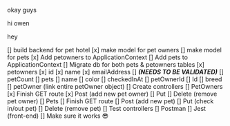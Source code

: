 okay guys

hi owen

hey

[] build backend for pet hotel
    [x] make model for pet owners
    [] make model for pets
    [x] Add petowners to ApplicationContext
    [] Add pets to ApplicationContext
    [] Migrate db for both pets & petowners tables
        [x] petowners
            [x] id
            [x] name
            [x] emailAddress
                [] ***(NEEDS TO BE VALIDATED)***
            [] petCount
        [] pets
            [] name
            [] color
            [] checkedInAt
            [] petOwnerId
            [] Id
            [] breed
            [] petOwner (link entire petOwner object)
    [] Create controllers
        [] PetOwners
            [x] Finish GET route
            [x] Post (add new pet owner)
            [] Put 
            [] Delete (remove pet owner)
        [] Pets
            [] Finish GET route
            [] Post (add new pet)
            [] Put (check in/out pet)
            [] Delete (remove pet)
    [] Test controllers
        [] Postman
        [] Jest (front-end)
    [] Make sure it works 😎
